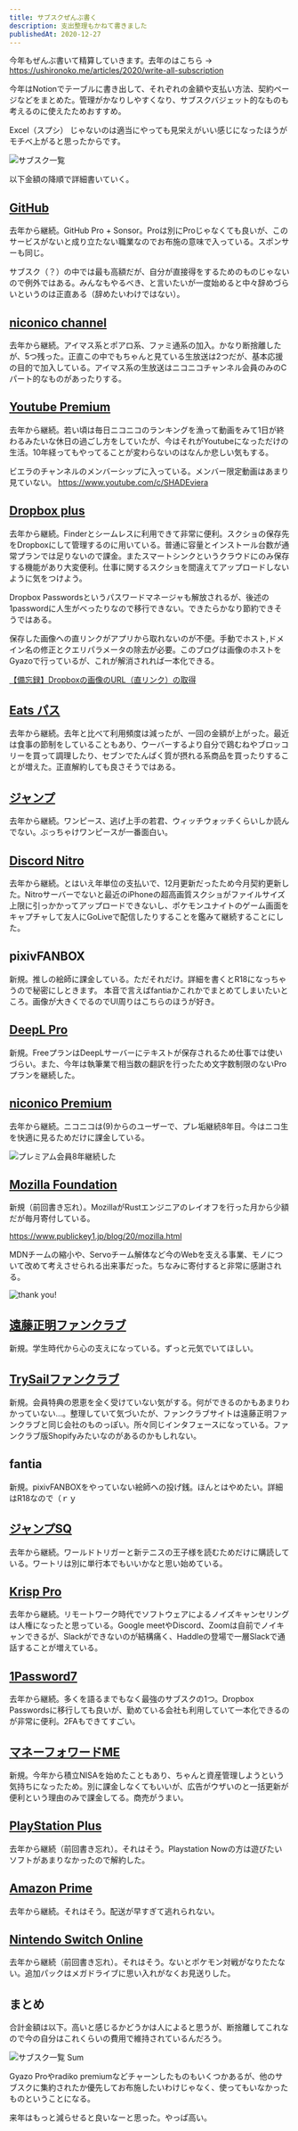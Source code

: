 ```yaml
---
title: サブスクぜんぶ書く
description: 支出整理もかねて書きました
publishedAt: 2020-12-27
---
```


今年もぜんぶ書いて精算していきます。去年のはこちら → https://ushironoko.me/articles/2020/write-all-subscription

今年はNotionでテーブルに書き出して、それぞれの金額や支払い方法、契約ページなどをまとめた。管理がかなりしやすくなり、サブスクバジェット的なものも考えるのに使えたためおすすめ。

Excel（スプシ） じゃないのは適当にやっても見栄えがいい感じになったほうがモチベ上がると思ったからです。

![サブスク一覧](https://i.gyazo.com/d65a0965ad8ee48212671f2dc3cf0d92.png)

以下金額の降順で詳細書いていく。

## [GitHub](https://github.com/settings/billing)

去年から継続。GitHub Pro + Sonsor。Proは別にProじゃなくても良いが、このサービスがないと成り立たない職業なのでお布施の意味で入っている。スポンサーも同じ。

サブスク（？）の中では最も高額だが、自分が直接得をするためのものじゃないので例外ではある。みんなもやるべき、と言いたいが一度始めると中々辞めづらいというのは正直ある（辞めたいわけではない）。

## [niconico channel](https://ch.nicovideo.jp/my/following)

去年から継続。アイマス系とポアロ系、ファミ通系の加入。かなり断捨離したが、5つ残った。正直この中でもちゃんと見ている生放送は2つだが、基本応援の目的で加入している。アイマス系の生放送はニコニコチャンネル会員のみのCパート的なものがあったりする。

## [Youtube Premium](https://www.youtube.com/premium)

去年から継続。若い頃は毎日ニコニコのランキングを漁って動画をみて1日が終わるみたいな休日の過ごし方をしていたが、今はそれがYoutubeになっただけの生活。10年経ってもやってることが変わらないのはなんか悲しい気もする。

ビエラのチャンネルのメンバーシップに入っている。メンバー限定動画はあまり見ていない。
https://www.youtube.com/c/SHADEviera

## [Dropbox plus](https://www.dropbox.com/plans)

去年から継続。Finderとシームレスに利用できて非常に便利。スクショの保存先をDropboxにして管理するのに用いている。普通に容量とインストール台数が通常プランでは足りないので課金。またスマートシンクというクラウドにのみ保存する機能があり大変便利。仕事に関するスクショを間違えてアップロードしないように気をつけよう。

Dropbox Passwordsというパスワードマネージャも解放されるが、後述の1passwordに人生がべったりなので移行できない。できたらかなり節約できそうではある。

保存した画像への直リンクがアプリから取れないのが不便。手動でホスト,ドメイン名の修正とクエリパラメータの除去が必要。このブログは画像のホストをGyazoで行っているが、これが解消されれば一本化できる。

[【備忘録】Dropboxの画像のURL（直リンク）の取得](https://ijmp320.hatenablog.jp/entry/2015/01/18/171807)

## [Eats パス](https://help.uber.com/ja-JP/ubereats/article/eats-%E3%83%91%E3%82%B9%E8%B3%BC%E5%85%A5%E6%96%B9%E6%B3%95%E3%81%A8%E5%88%A9%E7%94%A8%E6%9D%A1%E4%BB%B6?nodeId=3743bd86-5287-4e85-b3f6-10c760fc9929)

去年から継続。去年と比べて利用頻度は減ったが、一回の金額が上がった。最近は食事の節制をしていることもあり、ウーバーするより自分で鶏むねやブロッコリーを買って調理したり、セブンでたんぱく質が摂れる系商品を買ったりすることが増えた。正直解約しても良さそうではある。

## [ジャンプ](https://shonenjumpplus.com/subscription)

去年から継続。ワンピース、逃げ上手の若君、ウィッチウォッチくらいしか読んでない。ぶっちゃけワンピースが一番面白い。

## [Discord Nitro](https://discord.com/nitro)

去年から継続。とはいえ年単位の支払いで、12月更新だったため今月契約更新した。Nitroサーバーでないと最近のiPhoneの超高画質スクショがファイルサイズ上限に引っかかってアップロードできないし、ポケモンユナイトのゲーム画面をキャプチャして友人にGoLiveで配信したりすることを鑑みて継続することにした。

## pixivFANBOX

新規。推しの絵師に課金している。ただそれだけ。詳細を書くとR18になっちゃうので秘密にしときます。
本音で言えばfantiaかこれかでまとめてしまいたいところ。画像が大きくでるのでUI周りはこちらのほうが好き。

## [DeepL Pro](https://www.deepl.com/ja/pro/)

新規。FreeプランはDeepLサーバーにテキストが保存されるため仕事では使いづらい。また、今年は執筆業で相当数の翻訳を行ったため文字数制限のないProプランを継続した。


## [niconico Premium](https://premium.nicovideo.jp/payment/premium_detail)

去年から継続。ニコニコは(9)からのユーザーで、プレ垢継続8年目。今はニコ生を快適に見るためだけに課金している。

![プレミアム会員8年継続した](https://i.gyazo.com/7db60f3392166798e5a6593ad3b725c0.png)

## [Mozilla Foundation](https://donate.mozilla.org/ja/)

新規（前回書き忘れ）。MozillaがRustエンジニアのレイオフを行った月から少額だが毎月寄付している。

https://www.publickey1.jp/blog/20/mozilla.html

MDNチームの縮小や、Servoチーム解体など今のWebを支える事業、モノについて改めて考えさせられる出来事だった。ちなみに寄付すると非常に感謝される。

![thank you!](https://i.gyazo.com/c1e62e93f61885805314bcd622320266.png)


## [遠藤正明ファンクラブ](https://endohmasaaki-fc.com/)

新規。学生時代から心の支えになっている。ずっと元気でいてほしい。

## [TrySailファンクラブ](https://trysail.jp/about/payment)

新規。会員特典の恩恵を全く受けていない気がする。何ができるのかもあまりわかっていない…。整理していて気づいたが、ファンクラブサイトは遠藤正明ファンクラブと同じ会社のものっぽい。所々同じインタフェースになっている。ファンクラブ版Shopifyみたいなのがあるのかもしれない。

## fantia

新規。pixivFANBOXをやっていない絵師への投げ銭。ほんとはやめたい。詳細はR18なので（ｒｙ

## [ジャンプSQ](https://jumpbookstore.com/item/SHSA_JP01SQ005151M001_57.html)

去年から継続。ワールドトリガーと新テニスの王子様を読むためだけに購読している。ワートリは別に単行本でもいいかなと思い始めている。

## [Krisp Pro](https://jp.vcube.com/service/krisp/pricing)

去年から継続。リモートワーク時代でソフトウェアによるノイズキャンセリングは人権になったと思っている。Google meetやDiscord、Zoomは自前でノイキャンできるが、Slackができないのが結構痛く、Haddleの登場で一層Slackで通話することが増えている。

## [1Password7](https://1password.com/jp/downloads/mac/)

去年から継続。多くを語るまでもなく最強のサブスクの1つ。Dropbox Passwordsに移行しても良いが、勤めている会社も利用していて一本化できるのが非常に便利。2FAもできてすごい。

## [マネーフォワードME](https://moneyforward.com/)

新規。今年から積立NISAを始めたこともあり、ちゃんと資産管理しようという気持ちになったため。別に課金しなくてもいいが、広告がウザいのと一括更新が便利という理由のみで課金してる。商売がうまい。

## [PlayStation Plus](https://www.playstation.com/ja-jp/ps-plus/)

去年から継続（前回書き忘れ）。それはそう。Playstation Nowの方は遊びたいソフトがあまりなかったので解約した。

## [Amazon Prime](https://www.amazon.co.jp/amazonprime)

去年から継続。それはそう。配送が早すぎて逃れられない。

## [Nintendo Switch Online](https://www.nintendo.co.jp/hardware/switch/onlineservice/)

去年から継続（前回書き忘れ）。それはそう。ないとポケモン対戦がなりたたない。追加パックはメガドライブに思い入れがなくお見送りした。

## まとめ

合計金額は以下。高いと感じるかどうかは人によると思うが、断捨離してこれなので今の自分はこれくらいの費用で維持されているんだろう。

![サブスク一覧 Sum](https://i.gyazo.com/2eb7dfe84f418a9240564c3b12bbf554.png)

Gyazo Proやradiko premiumなどチャーンしたものもいくつかあるが、他のサブスクに集約されたか優先してお布施したいわけじゃなく、使ってもいなかったものということになる。

来年はもっと減らせると良いなーと思った。やっぱ高い。

